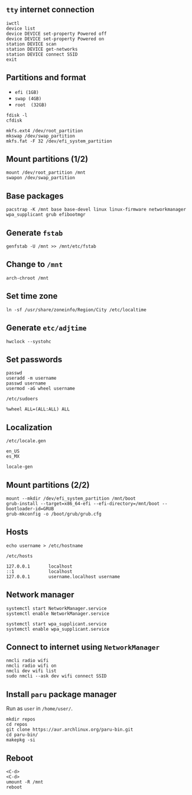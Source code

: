 ## `tty` internet connection

```
iwctl
device list
device DEVICE set-property Powered off
device DEVICE set-property Powered on
station DEVICE scan
station DEVICE get-networks
station DEVICE connect SSID
exit
```

## Partitions and format

- `efi (1GB)`
- `swap (4GB)`
- `root  (32GB)`

```
fdisk -l
cfdisk
```

```
mkfs.ext4 /dev/root_partition
mkswap /dev/swap_partition
mkfs.fat -F 32 /dev/efi_system_partition

```

## Mount partitions (1/2)

```
mount /dev/root_partition /mnt
swapon /dev/swap_partition
```

## Base packages

```
pacstrap -K /mnt base base-devel linux linux-firmware networkmanager wpa_supplicant grub efibootmgr
```

## Generate `fstab`

```
genfstab -U /mnt >> /mnt/etc/fstab
```

## Change to `/mnt`

```
arch-chroot /mnt
```

## Set time zone

```
ln -sf /usr/share/zoneinfo/Region/City /etc/localtime
```

## Generate `etc/adjtime`

```
hwclock --systohc
```

## Set passwords

```
passwd
useradd -m username
passwd username
usermod -aG wheel username
```

```
/etc/sudoers

%wheel ALL=(ALL:ALL) ALL
```

## Localization

```
/etc/locale.gen

en_US
es_MX
```

```
locale-gen
```

## Mount partitions (2/2)

```
mount --mkdir /dev/efi_system_partition /mnt/boot
grub-install --target=x86_64-efi --efi-directory=/mnt/boot --bootloader-id=GRUB
grub-mkconfig -o /boot/grub/grub.cfg
```

## Hosts

```
echo username > /etc/hostname
```

```
/etc/hosts

127.0.0.1       localhost
::1             localhost
127.0.0.1       username.localhost username
```

## Network manager

```
systemctl start NetworkManager.service
systemctl enable NetworkManager.service
```

```
systemctl start wpa_supplicant.service
systemctl enable wpa_supplicant.service
```

## Connect to internet using `NetworkManager`

```
nmcli radio wifi
nmcli radio wifi on
nmcli dev wifi list
sudo nmcli --ask dev wifi connect SSID
```

## Install `paru` package manager

Run as `user` in `/home/user/`.

```
mkdir repos
cd repos
git clone https://aur.archlinux.org/paru-bin.git
cd paru-bin/
makepkg -si

```

## Reboot

```
<C-d>
<C-d>
umount -R /mnt
reboot
```
